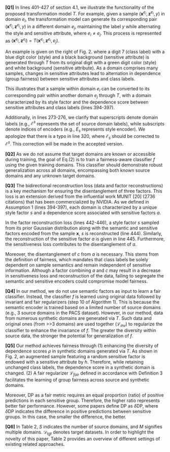 
**[Q1]** In lines 401-427 of section 4.1, we illustrate the functionality of the proposed transformation model $T$. For example, given a sample $(\mathbf{x}^{e_i},\mathbf{z}^{e_i},y)$ in domain $e_i$, the transformation model can generate its corresponding pair $(\mathbf{x}^{e_j},\mathbf{z}^{e_j},y)$ in a different domain $e_j$, maintaining the label $y$ while alternating the style and sensitive attribute, where $e_i \neq e_j$. This process is represented as $(\mathbf{x}^{e_j},\mathbf{z}^{e_j})=T(\mathbf{x}^{e_i},\mathbf{z}^{e_i}, e_j)$. 

An example is given on the right of Fig. 2. where a digit 7 (class label) with a blue digit color (style) and a black background (sensitive attribute) is generated through $T$ from its original digit with a green digit color (style) and white background (sensitive attribute). As a domain comprises many samples, changes in sensitive attributes lead to alternation in dependence (group fairness) between sensitive attributes and class labels.

This illustrates that a sample within domain $e_i$ can be converted to its corresponding pair within another domain $e_j$ through $T$, with a domain characterized by its style factor and the dependence score between sensitive attributes and class labels (lines 394-397). 

Additionally, in lines 273-276, we clarify that superscripts denote domain labels (e.g., $\mathcal{E}^s$ represents the set of source domain labels), while subscripts denote indices of encoders (e.g., $E_s$ represents style encoder). We apologize that there is a typo in line 320, where $\mathcal{E}_s$ should be corrected to $\mathcal{E}^s$. This correction will be made in the accepted version.

**[Q2]** As we do not assume that target domains are known or accessible during training, the goal of Eq.(2) is to train a fairness-aware classifier $f$ using the given training domains. This classifier should demonstrate robust generalization across all domains, encompassing both known source domains and any unknown target domains.

**[Q3]** The bidirectional reconstruction loss (data and factor reconstructions) is a key mechanism for ensuring the disentanglement of three factors. This loss is an extension derived from the influential work MUNIT [20] (2736 citations) that has been commercialized by NVIDIA. As we defined in Assumption 1 (lines 394-397), each domain is characterized by a unique style factor $s$ and a dependence score associated with sensitive factors $a$. 

In the factor reconstruction loss (lines 442-446), a style factor $s$ sampled from its prior Gaussian distribution along with the semantic and sensitive factors encoded from the sample $\mathbf{x}$, $s$ is reconstructed (line 444). Similarly, the reconstruction of the sensitive factor $a$ is given in line 445. Furthermore, the sensitiveness loss contributes to the disentanglement of $a$. 

Moreover, the disentanglement of $c$ from $a$ is necessary. This stems from the definition of fairness, which mandates that class labels be solely dependent on sample semantics and remain independent of sensitive information. Although a factor combining $a$ and $c$ may result in a decrease in sensitiveness loss and reconstruction of the data, failing to segregate the semantic and sensitive encoders could compromise model fairness.

**[Q4]** In our method, we do not use semantic factors as input to learn a fair classifier. Instead, the classifier $f$ is learned using original data followed by invariant and fair regularizers (step 10 of Algorithm 1). This is because the semantic encoder is trained based on a limited number of source domains (e.g., 3 source domains in the PACS dataset). However, in our method, data from numerous synthetic domains are generated via $T$. Such data and original ones (from >>3 domains) are used together ($\mathcal{L}_{inv}$) to regularize the classifier to enhance the invariance of $f$. The greater the diversity within source data, the stronger the potential for generalization of $f$. 

**[Q5]** Our method achieves fairness through (1) enhancing the diversity of dependence scores $\rho$ in synthetic domains generated via $T$. As shown in Fig. 2, an augmented sample featuring a random sensitive factor is endowed with a sensitive attribute by $h$. Therefore, while retaining unchanged class labels, the dependence score in a synthetic domain is changed. (2) A fair regularizer $\mathcal{L}_{fair}$ defined in accordance with Definition 3 facilitates the learning of group fairness across source and synthetic domains. 

Moreover, DP as a fair metric requires an equal proportion (ratio) of positive predictions in each sensitive group. Therefore, the higher ratio represents better fair performance. However, some papers define DP as $\delta$DP, where $\delta$DP indicates the difference in positive predictions between sensitive groups. In this case, the smaller the difference, the better. 

**[Q6]** In Table 2, $S$ indicates the number of source domains, and $M$ signifies multiple domains. $\mathcal{D}_{tgt}$ denotes target datasets. In order to highlight the novelty of this paper, Table 2 provides an overview of different settings of existing related approaches.
